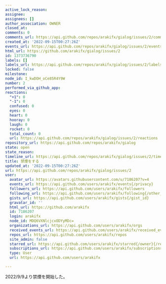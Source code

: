 ```yaml
---
active_lock_reason: 
assignee: 
assignees: []
author_association: OWNER
closed_at: 
comments: 0
comments_url: https://api.github.com/repos/arakifx/gialog/issues/2/comments
created_at: '2022-09-15T00:27:26Z'
events_url: https://api.github.com/repos/arakifx/gialog/issues/2/events
html_url: https://github.com/arakifx/gialog/issues/2
id: 1373736790
labels: []
labels_url: https://api.github.com/repos/arakifx/gialog/issues/2/labels{/name}
locked: false
milestone: 
node_id: I_kwDOH_oCe85R4Y9W
number: 2
performed_via_github_app: 
reactions:
  "+1": 0
  "-1": 0
  confused: 0
  eyes: 0
  heart: 0
  hooray: 0
  laugh: 0
  rocket: 0
  total_count: 0
  url: https://api.github.com/repos/arakifx/gialog/issues/2/reactions
repository_url: https://api.github.com/repos/arakifx/gialog
state: open
state_reason: 
timeline_url: https://api.github.com/repos/arakifx/gialog/issues/2/timeline
title: 禁煙をする
updated_at: '2022-09-15T00:27:26Z'
url: https://api.github.com/repos/arakifx/gialog/issues/2
user:
  avatar_url: https://avatars.githubusercontent.com/u/7186207?v=4
  events_url: https://api.github.com/users/arakifx/events{/privacy}
  followers_url: https://api.github.com/users/arakifx/followers
  following_url: https://api.github.com/users/arakifx/following{/other_user}
  gists_url: https://api.github.com/users/arakifx/gists{/gist_id}
  gravatar_id: ''
  html_url: https://github.com/arakifx
  id: 7186207
  login: arakifx
  node_id: MDQ6VXNlcjcxODYyMDc=
  organizations_url: https://api.github.com/users/arakifx/orgs
  received_events_url: https://api.github.com/users/arakifx/received_events
  repos_url: https://api.github.com/users/arakifx/repos
  site_admin: false
  starred_url: https://api.github.com/users/arakifx/starred{/owner}{/repo}
  subscriptions_url: https://api.github.com/users/arakifx/subscriptions
  type: User
  url: https://api.github.com/users/arakifx

---
```

2022/9/9より禁煙を開始した。
